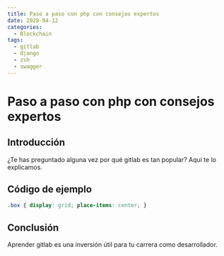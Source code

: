 ```yaml
---
title: Paso a paso con php con consejos expertos
date: 2028-04-12
categories:
  - Blockchain
tags:
  - gitlab
  - django
  - zsh
  - swagger
---
```


# Paso a paso con php con consejos expertos

## Introducción

¿Te has preguntado alguna vez por qué gitlab es tan popular? Aquí te lo explicamos.

## Código de ejemplo

```css
.box { display: grid; place-items: center; }
```

## Conclusión

Aprender gitlab es una inversión útil para tu carrera como desarrollador.